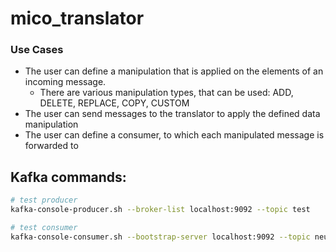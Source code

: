 # mico_translator

### Use Cases
- The user can define a manipulation that is applied on the elements of an incoming message.
    - There are various manipulation types, that can be used: ADD, DELETE, REPLACE, COPY, CUSTOM
- The user can send messages to the translator to apply the defined data manipulation
- The user can define a consumer, to which each manipulated message is forwarded to


## Kafka commands:

```bash
# test producer
kafka-console-producer.sh --broker-list localhost:9092 --topic test

# test consumer
kafka-console-consumer.sh --bootstrap-server localhost:9092 --topic neu --partition 0
```

